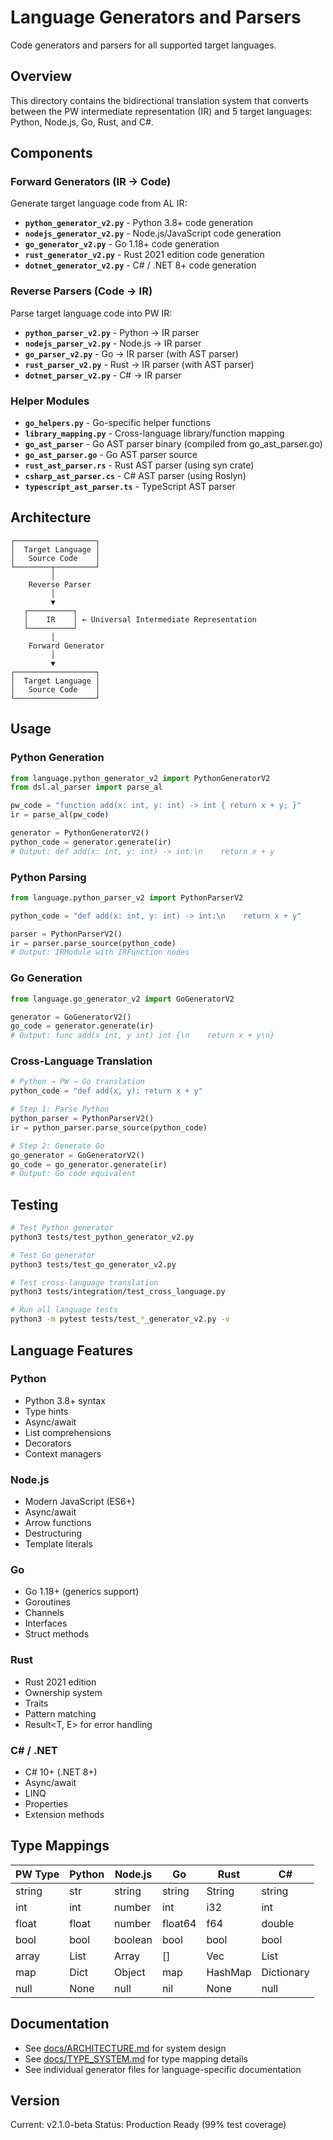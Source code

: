 # Language Generators and Parsers

Code generators and parsers for all supported target languages.

## Overview

This directory contains the bidirectional translation system that converts between the PW intermediate representation (IR) and 5 target languages: Python, Node.js, Go, Rust, and C#.

## Components

### Forward Generators (IR → Code)

Generate target language code from AL IR:

- **`python_generator_v2.py`** - Python 3.8+ code generation
- **`nodejs_generator_v2.py`** - Node.js/JavaScript code generation
- **`go_generator_v2.py`** - Go 1.18+ code generation
- **`rust_generator_v2.py`** - Rust 2021 edition code generation
- **`dotnet_generator_v2.py`** - C# / .NET 8+ code generation

### Reverse Parsers (Code → IR)

Parse target language code into PW IR:

- **`python_parser_v2.py`** - Python → IR parser
- **`nodejs_parser_v2.py`** - Node.js → IR parser
- **`go_parser_v2.py`** - Go → IR parser (with AST parser)
- **`rust_parser_v2.py`** - Rust → IR parser (with AST parser)
- **`dotnet_parser_v2.py`** - C# → IR parser

### Helper Modules

- **`go_helpers.py`** - Go-specific helper functions
- **`library_mapping.py`** - Cross-language library/function mapping
- **`go_ast_parser`** - Go AST parser binary (compiled from go_ast_parser.go)
- **`go_ast_parser.go`** - Go AST parser source
- **`rust_ast_parser.rs`** - Rust AST parser (using syn crate)
- **`csharp_ast_parser.cs`** - C# AST parser (using Roslyn)
- **`typescript_ast_parser.ts`** - TypeScript AST parser

## Architecture

```
┌──────────────────┐
│  Target Language │
│   Source Code    │
└────────┬─────────┘
         │
    Reverse Parser
         │
         ▼
   ┌──────────┐
   │    IR    │ ← Universal Intermediate Representation
   └──────────┘
         │
    Forward Generator
         │
         ▼
┌──────────────────┐
│  Target Language │
│   Source Code    │
└──────────────────┘
```

## Usage

### Python Generation

```python
from language.python_generator_v2 import PythonGeneratorV2
from dsl.al_parser import parse_al

pw_code = "function add(x: int, y: int) -> int { return x + y; }"
ir = parse_al(pw_code)

generator = PythonGeneratorV2()
python_code = generator.generate(ir)
# Output: def add(x: int, y: int) -> int:\n    return x + y
```

### Python Parsing

```python
from language.python_parser_v2 import PythonParserV2

python_code = "def add(x: int, y: int) -> int:\n    return x + y"

parser = PythonParserV2()
ir = parser.parse_source(python_code)
# Output: IRModule with IRFunction nodes
```

### Go Generation

```python
from language.go_generator_v2 import GoGeneratorV2

generator = GoGeneratorV2()
go_code = generator.generate(ir)
# Output: func add(x int, y int) int {\n    return x + y\n}
```

### Cross-Language Translation

```python
# Python → PW → Go translation
python_code = "def add(x, y): return x + y"

# Step 1: Parse Python
python_parser = PythonParserV2()
ir = python_parser.parse_source(python_code)

# Step 2: Generate Go
go_generator = GoGeneratorV2()
go_code = go_generator.generate(ir)
# Output: Go code equivalent
```

## Testing

```bash
# Test Python generator
python3 tests/test_python_generator_v2.py

# Test Go generator
python3 tests/test_go_generator_v2.py

# Test cross-language translation
python3 tests/integration/test_cross_language.py

# Run all language tests
python3 -m pytest tests/test_*_generator_v2.py -v
```

## Language Features

### Python
- Python 3.8+ syntax
- Type hints
- Async/await
- List comprehensions
- Decorators
- Context managers

### Node.js
- Modern JavaScript (ES6+)
- Async/await
- Arrow functions
- Destructuring
- Template literals

### Go
- Go 1.18+ (generics support)
- Goroutines
- Channels
- Interfaces
- Struct methods

### Rust
- Rust 2021 edition
- Ownership system
- Traits
- Pattern matching
- Result<T, E> for error handling

### C# / .NET
- C# 10+ (.NET 8+)
- Async/await
- LINQ
- Properties
- Extension methods

## Type Mappings

| PW Type | Python | Node.js | Go | Rust | C# |
|---------|--------|---------|-----|------|-----|
| string  | str    | string  | string | String | string |
| int     | int    | number  | int    | i32    | int |
| float   | float  | number  | float64 | f64   | double |
| bool    | bool   | boolean | bool   | bool   | bool |
| array   | List   | Array   | []     | Vec    | List |
| map     | Dict   | Object  | map    | HashMap | Dictionary |
| null    | None   | null    | nil    | None   | null |

## Documentation

- See [docs/ARCHITECTURE.md](../docs/ARCHITECTURE.md) for system design
- See [docs/TYPE_SYSTEM.md](../docs/TYPE_SYSTEM.md) for type mapping details
- See individual generator files for language-specific documentation

## Version

Current: v2.1.0-beta
Status: Production Ready (99% test coverage)
